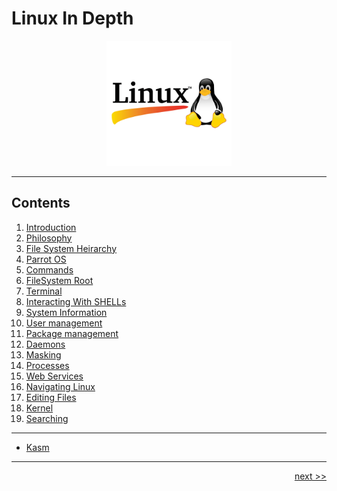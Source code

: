 # Linux In Depth

<div align="center" >
<img src="./images/linux.png" width="200px">
</div>

___

## Contents

1. [Introduction](./chapters/1_introduction)
2. [Philosophy](./chapters/2_phillosophy.md)
3. [File System Heirarchy](./chapters/3_fileSystemHeirarchy.md)
4. [Parrot OS](./chapters/4_parrot)
5. [Commands](./chapters/5_commands.md)
6. [FileSystem Root](./chapters/6_filesystemRoot.md)
7. [Terminal](./chapters/7_terminal.md)
8. [Interacting With SHELLs](./chapters/8_SHELL.md)
9. [System Information](./chapters/9_systemInformation.md)
10. [User management](./chapters/10_userManagement.md)
11. [Package management](./chapters/11_packageManagement.md)
12. [Daemons](./chapters/12_daemons.md)
13. [Masking](./chapters/13_masking.md)
14. [Processes](./chapters/14_processes.md)
15. [Web Services](./chapters/15_webservices.md)
16. [Navigating Linux](./chapters/16_navigation.md)
17. [Editing Files](./chapters/17_editingfiles.md)
18. [Kernel](./chapters/18_kernel.md)
19. [Searching](./chapters/19_searching.md)

___

- [Kasm](https://github.com/Summoned-Skali/IntroductionToKasmDockerGUI)
___

<div align="right">

[next >>](./chapters/1_introduction)